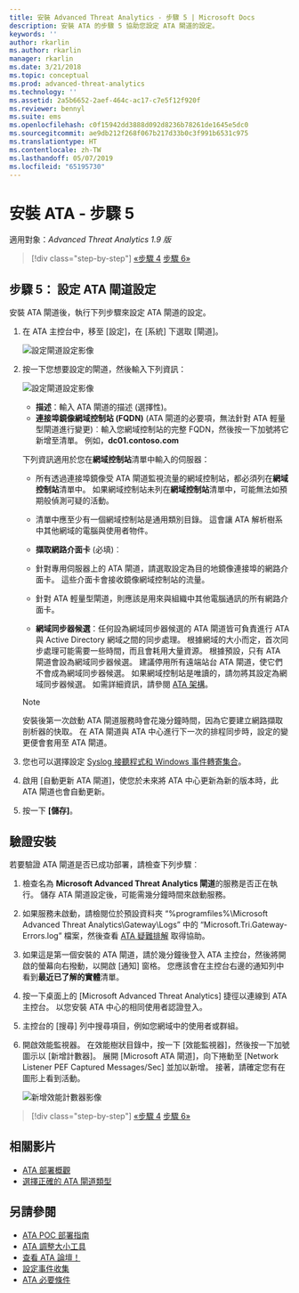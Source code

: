 ```yaml
---
title: 安裝 Advanced Threat Analytics - 步驟 5 | Microsoft Docs
description: 安裝 ATA 的步驟 5 協助您設定 ATA 閘道的設定。
keywords: ''
author: rkarlin
ms.author: rkarlin
manager: rkarlin
ms.date: 3/21/2018
ms.topic: conceptual
ms.prod: advanced-threat-analytics
ms.technology: ''
ms.assetid: 2a5b6652-2aef-464c-ac17-c7e5f12f920f
ms.reviewer: bennyl
ms.suite: ems
ms.openlocfilehash: c0f15942dd3888d092d8236b78261de1645e5dc0
ms.sourcegitcommit: ae9db212f268f067b217d33b0c3f991b6531c975
ms.translationtype: HT
ms.contentlocale: zh-TW
ms.lasthandoff: 05/07/2019
ms.locfileid: "65195730"
---
```

# <a name="install-ata---step-5"></a>安裝 ATA - 步驟 5

適用對象：*Advanced Threat Analytics 1.9 版*

> [!div class="step-by-step"]
> [«步驟 4](install-ata-step4.md)
> [步驟 6»](install-ata-step6.md)


## <a name="step-5-configure-the-ata-gateway-settings"></a>步驟 5： 設定 ATA 閘道設定

安裝 ATA 閘道後，執行下列步驟來設定 ATA 閘道的設定。

1. 在 ATA 主控台中，移至 [設定]，在 [系統] 下選取 [閘道]。
   
    ![設定閘道設定影像](media/ata-gw-config-1.png)


2. 按一下您想要設定的閘道，然後輸入下列資訊：

   ![設定閘道設定影像](media/ATA-Gateways-config-2.png)

   - **描述**：輸入 ATA 閘道的描述 (選擇性)。
   - **連接埠鏡像網域控制站 (FQDN)** (ATA 閘道的必要項，無法針對 ATA 輕量型閘道進行變更)︰輸入您網域控制站的完整 FQDN，然後按一下加號將它新增至清單。 例如，**dc01.contoso.com**

   下列資訊適用於您在**網域控制站**清單中輸入的伺服器：  

   - 所有透過連接埠鏡像受 ATA 閘道監視流量的網域控制站，都必須列在**網域控制站**清單中。 如果網域控制站未列在**網域控制站**清單中，可能無法如預期般偵測可疑的活動。  
   - 清單中應至少有一個網域控制站是通用類別目錄。 這會讓 ATA 解析樹系中其他網域的電腦與使用者物件。

   - **擷取網路介面卡** (必填)︰
   - 針對專用伺服器上的 ATA 閘道，請選取設定為目的地鏡像連接埠的網路介面卡。 這些介面卡會接收鏡像網域控制站的流量。
   - 針對 ATA 輕量型閘道，則應該是用來與組織中其他電腦通訊的所有網路介面卡。
  
   - **網域同步器候選**：任何設為網域同步器候選的 ATA 閘道皆可負責進行 ATA 與 Active Directory 網域之間的同步處理。 根據網域的大小而定，首次同步處理可能需要一些時間，而且會耗用大量資源。 根據預設，只有 ATA 閘道會設為網域同步器候選。
   建議停用所有遠端站台 ATA 閘道，使它們不會成為網域同步器候選。
   如果網域控制站是唯讀的，請勿將其設定為網域同步器候選。 如需詳細資訊，請參閱 [ATA 架構](ata-architecture.md#ata-lightweight-gateway-features)。

   > [!NOTE] 
   > 安裝後第一次啟動 ATA 閘道服務時會花幾分鐘時間，因為它要建立網路擷取剖析器的快取。
   > 在 ATA 閘道與 ATA 中心進行下一次的排程同步時，設定的變更便會套用至 ATA 閘道。

3. 您也可以選擇設定 [Syslog 接聽程式和 Windows 事件轉寄集合](configure-event-collection.md)。 
4. 啟用 [自動更新 ATA 閘道]，使您於未來將 ATA 中心更新為新的版本時，此 ATA 閘道也會自動更新。

5. 按一下 **[儲存]**。


## <a name="validate-installations"></a>驗證安裝
若要驗證 ATA 閘道是否已成功部署，請檢查下列步驟︰

1.  檢查名為 **Microsoft Advanced Threat Analytics 閘道**的服務是否正在執行。 儲存 ATA 閘道設定後，可能需幾分鐘時間來啟動服務。

2.  如果服務未啟動，請檢閱位於預設資料夾 “%programfiles%\Microsoft Advanced Threat Analytics\Gateway\Logs” 中的 “Microsoft.Tri.Gateway-Errors.log” 檔案，然後查看 [ATA 疑難排解](troubleshooting-ata-known-errors.md) 取得協助。

3.  如果這是第一個安裝的 ATA 閘道，請於幾分鐘後登入 ATA 主控台，然後將開啟的螢幕向右撥動，以開啟 [通知] 窗格。 您應該會在主控台右邊的通知列中看到**最近已了解的實體**清單。

4.  按一下桌面上的 [Microsoft Advanced Threat Analytics] 捷徑以連線到 ATA 主控台。 以您安裝 ATA 中心的相同使用者認證登入。
5.  主控台的 [搜尋] 列中搜尋項目，例如您網域中的使用者或群組。
6.  開啟效能監視器。 在效能樹狀目錄中，按一下 [效能監視器]，然後按一下加號圖示以 [新增計數器]。 展開 [Microsoft ATA 閘道]，向下捲動至 [Network Listener PEF Captured Messages/Sec] 並加以新增。 接著，請確定您有在圖形上看到活動。

    ![新增效能計數器影像](media/ATA-performance-monitoring-add-counters.png)


> [!div class="step-by-step"]
> [«步驟 4](install-ata-step4.md)
> [步驟 6»](install-ata-step6.md)



## <a name="related-videos"></a>相關影片
- [ATA 部署概觀](https://channel9.msdn.com/Shows/Microsoft-Security/Overview-of-ATA-Deployment-in-10-Minutes)
- [選擇正確的 ATA 閘道類型](https://channel9.msdn.com/Shows/Microsoft-Security/ATA-Deployment-Choose-the-Right-Gateway-Type)


## <a name="see-also"></a>另請參閱
- [ATA POC 部署指南](http://aka.ms/atapoc)
- [ATA 調整大小工具](http://aka.ms/atasizingtool)
- [查看 ATA 論壇！](https://social.technet.microsoft.com/Forums/security/home?forum=mata)
- [設定事件收集](configure-event-collection.md)
- [ATA 必要條件](ata-prerequisites.md)

